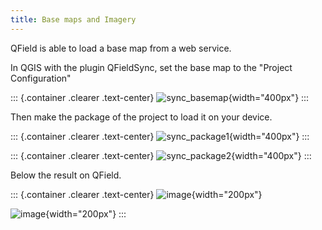 ```yaml
---
title: Base maps and Imagery
---
```


QField is able to load a base map from a web service.

In QGIS with the plugin QFieldSync, set the base map to the \"Project
Configuration\"

::: {.container .clearer .text-center}
![sync\_basemap](/images/qfield-sync_basemap.png){width="400px"}
:::

Then make the package of the project to load it on your device.

::: {.container .clearer .text-center}
![sync\_package1](/images/qfield-sync_package1.png){width="400px"}
:::

::: {.container .clearer .text-center}
![sync\_package2](/images/qfield-sync_package2.png){width="400px"}
:::

Below the result on QField.

::: {.container .clearer .text-center}
![image](../images/qfield_basemap1.jpg){width="200px"}

![image](../images/qfield_basemap2.jpg){width="200px"}
:::
